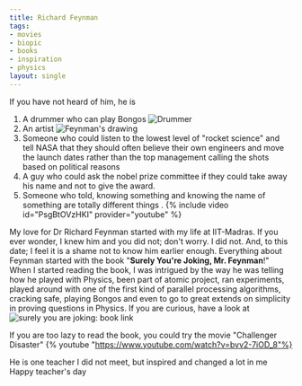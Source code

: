 ```yaml
---
title: Richard Feynman
tags:
- movies
- biopic
- books
- inspiration
- physics
layout: single
---
```


If you have not heard of him, he is
1. A drummer who can play Bongos ![Drummer](https://calisphere.org/clip/500x500/41fffaae6236c995a02187609f1190cb)
2. An artist ![Feynman's drawing](https://lh5.ggpht.com/__zoKJ77EvEc/SzjdjKxgguI/AAAAAAAACQU/XkOX5pj6XNU/feynman-art%20%2817%29%5B2%5D.jpg?imgmax=1200)
3. Someone who could listen to the lowest level of "rocket science" and tell NASA that they should often believe their own engineers and move the launch dates rather than the top management calling the shots based on political reasons
4. A guy who could ask the nobel prize committee if they could take away his name and not to give the award.
5. Someone who told, knowing something and knowing the name of something are totally different things .
{% include video id="PsgBtOVzHKI" provider="youtube" %}

My love for Dr Richard Feynman started with my life at IIT-Madras. If you ever wonder, I knew him and you did not; don't worry. I did not. And, to this date; I feel it is a shame not to know him earlier enough. Everything about Feynman started with the book "**Surely You're Joking, Mr. Feynman**!" When I started reading the book, I was intrigued by the way he was telling how he played with Physics, been part of atomic project, ran experiments, played around with one of the first kind of parallel processing algorithms, cracking safe, playing Bongos and even to go to great extends on simplicity in proving questions in Physics.
If you are curious, have a look at
![surely you are joking: book link](https://images-na.ssl-images-amazon.com/images/I/81F7f5hAXVL.jpg)

If you are too lazy to read the book, you could try the movie "Challenger Disaster" 
{% youtube "https://www.youtube.com/watch?v=bvv2-7iOD_8"%}

He is one teacher I did not meet, but inspired and changed a lot in me
Happy teacher's day
